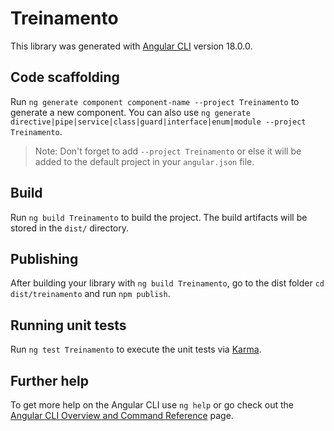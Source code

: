 # Treinamento

This library was generated with [Angular CLI](https://github.com/angular/angular-cli) version 18.0.0.

## Code scaffolding

Run `ng generate component component-name --project Treinamento` to generate a new component. You can also use `ng generate directive|pipe|service|class|guard|interface|enum|module --project Treinamento`.
> Note: Don't forget to add `--project Treinamento` or else it will be added to the default project in your `angular.json` file. 

## Build

Run `ng build Treinamento` to build the project. The build artifacts will be stored in the `dist/` directory.

## Publishing

After building your library with `ng build Treinamento`, go to the dist folder `cd dist/treinamento` and run `npm publish`.

## Running unit tests

Run `ng test Treinamento` to execute the unit tests via [Karma](https://karma-runner.github.io).

## Further help

To get more help on the Angular CLI use `ng help` or go check out the [Angular CLI Overview and Command Reference](https://angular.dev/tools/cli) page.
